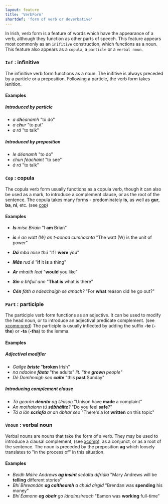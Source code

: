```yaml
---
layout: feature
title: 'VerbForm'
shortdef: 'form of verb or deverbative'
---
```


In Irish, verb form is a feature of words which have the appearance of a verb, although they function as other parts of speech. 
This feature appears most commonly as an `inifitive` construction, which functions as a noun. This feature also appears as a `copula`, a `particle` or a `verbal noun`.

### `Inf` : infinitive

The infinitive verb form functions as a noun. The inifitive is always preceded by a particle or a preposition. Following a particle, the verb form takes lenition.

#### Examples

##### Introduced by particle
* _a d<b>h</b>éanamh_ "to do"
* _a c<b>h</b>ur_ "to put"
* _a rá_ "to talk"

##### Introduced by preposition
* _le déanamh_ "to do"
* _chun féachaint_ "to see"
* _á rá_ "to talk"

### `Cop` : copula

The copula verb form usually functions as a copula verb, though it can also be used as a mark, to introduce a complement clause, or as the root of the sentence. The copula takes many forms - predominately <b>is</b>, as well as <b>gur</b>, <b>ba</b>, <b>ní</b>, etc. (see [cop](ga-dep/cop)) 

#### Examples

* _<b>Is</b> mise Briain_ "I <b>am</b> Brian"
* _<b>is</b> é an watt (W) an t-aonad cumhachta_ "The watt (W) is the unit of power"

* _<b>Dá</b> mba mise thú_ "If I <b>were</b> you"
* _<b>Más</b> rud é_ "<b>if</b> it <b>is</b> a thing"
* _<b>Ar</b> mhaith leat_ "<b>would</b> you like"

* _<b>Sin</b> a bhfuil ann_ "<b>That is</b> what is there"
* _<b>Cén</b> fáth a ndeachaigh sé amach?_ "For <b>what</b> reason did he go out?"

### `Part` : participle

The participle verb form functions as an adjective. It can be used to modify the head noun, or to introduce an adjectival predicate complement. (see [xcomp:pred](ga-dep/xcomp:pred)) The participle is usually inflected by adding the suffix <b>-te</b> (<b>-the</b>) or <b>-ta</b> (<b>-tha</b>) to the lemma. 

#### Examples

##### Adjectival modifier
* _Gailge <b>briste</b>_ "<b>broken</b> Irish"
* _na ndaoine <b>fásta</b>_ "the adults" _lit. "the <b>grown</b> people"_
* _Dé Domhnaigh seo <b>caite</b>_ "this <b>past</b> Sunday"

##### Introducing complement clause
* _Tá gearán <b>déanta</b> ag Unison_ "Unison have <b>made</b> a complaint"
* _An mothaíonn tú <b>sábháilte</b>?_ "Do you feel <b>safe</b>?"
* _Tá a lán <b>scríofa</b> ar an ábhar seo_ "There's a lot <b>written</b> on this topic"

### `Vnoun` : verbal noun

Verbal nouns are nouns that take the form of a verb. They may be used to introduce a clausal complement, (see [xcomp](ga-dep/xcomp)), as a conjunct, or as a root of the sentence. The noun is preceded by the preposition <b>ag</b> which loosely translates to "in the process of" in this situation.

#### Examples

* _Beidh Máire Andrews <b>ag insint</b> scéalta difriúla_ "Mary Andrews will be <b>telling</b> different stories"
* _Bhí Bhreandán <b>ag caitheamh</b> a chuid airgid_ "Brendan was <b>spending</b> his money"
* _Bhí Éamonn <b>ag obair</b> go lánaimsireach_ "Eamon was <b>working</b> full-time" 




